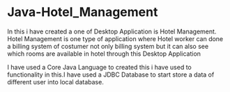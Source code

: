# Java-Hotel_Management
In this i have created a one of Desktop Application is Hotel Management.<br/>
Hotel Management is one type of application where Hotel worker can done a billing system of costumer not only billing system but it can also see which rooms are available in hotel through this Desktop Application<br/> 

I have used a Core Java Language to created this i have used to functionality in this.I have used a JDBC Database to start store a data of different user into local database.
